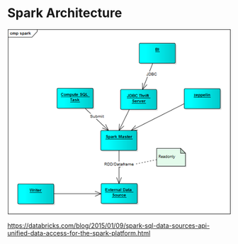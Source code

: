 # Spark Architecture

![](spark.png)


https://databricks.com/blog/2015/01/09/spark-sql-data-sources-api-unified-data-access-for-the-spark-platform.html